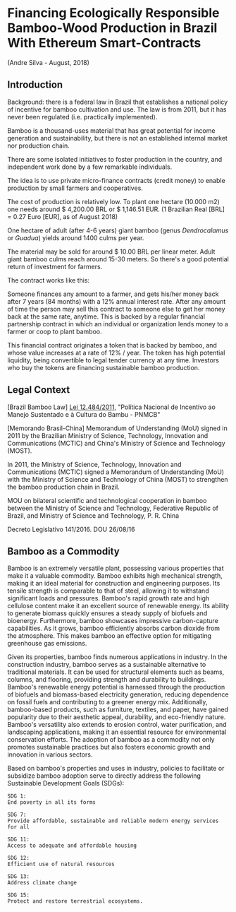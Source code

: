 # Financing Ecologically Responsible Bamboo-Wood Production in Brazil With Ethereum Smart-Contracts

(Andre Silva - August, 2018)

## Introduction

Background: there is a federal law in Brazil that establishes a national policy of incentive for bamboo cultivation and use. The law is from 2011, but it has never been regulated (i.e. practically implemented).

Bamboo is a thousand-uses material that has great potential for income generation and sustainability, but there is not an established internal market nor production chain.

There are some isolated initiatives to foster production in the country, and independent work done by a few remarkable individuals.

The idea is to use private micro-finance contracts (credit money) to enable production by small farmers and cooperatives. 

The cost of production is relatively low. To plant one hectare (10.000 m2) one needs around $ 4,200.00 BRL or $ 1,146.51 EUR. (1 Brazilian Real [BRL] = 0.27 Euro [EUR], as of August 2018)

One hectare of adult (after 4-6 years) giant bamboo (genus _Dendrocalamus_ or _Guadua_) yields around 1400 culms per year.

The material may be sold for around $ 10.00 BRL per linear meter. Adult giant bamboo culms reach around 15-30 meters. So there's a good potential return of investment for farmers. 

The contract works like this: 

Someone finances any amount to a farmer, and gets his/her money back after 7 years (84 months) with a 12% annual interest rate. After any amount of time the person may sell this contract to someone else to get her money back at the same rate, anytime. This is backed by a regular financial partnership contract in which an individual or organization lends money to a farmer or coop to plant bamboo.

This financial contract originates a token that is backed by bamboo, and whose value increases at a rate of 12% / year. The token has high potential liquidity, being convertible to legal tender currency at any time. Investors who buy the tokens are financing sustainable bamboo production.


## Legal Context

[Brazil Bamboo Law] [Lei 12.484/2011](https://www.planalto.gov.br/ccivil_03/_ato2011-2014/2011/lei/l12484.htm), "Política Nacional de Incentivo ao
Manejo Sustentado e à Cultura do Bambu - PNMCB" 

[Memorando Brasil-China] Memorandum of Understanding (MoU) signed in 2011 by the Brazilian Ministry of Science, Technology, Innovation and Communications (MCTIC) and China's Ministry of Science and Technology (MOST).

In 2011, the Ministry of Science, Technology, Innovation and Communications (MCTIC) signed a Memorandum of Understanding (MoU) with the Ministry of Science and Technology of China (MOST) to strengthen the bamboo production chain in Brazil.

MOU on bilateral scientific and technological cooperation in bamboo between the Ministry of Science and Technology, Federative Republic of Brazil, and Ministry of Science and Technology, P. R. China

Decreto Legislativo 141/2016. DOU 26/08/16


## Bamboo as a Commodity

Bamboo is an extremely versatile plant, possessing various properties that make it a valuable commodity. Bamboo exhibits high mechanical strength, making it an ideal material for construction and engineering purposes. Its tensile strength is comparable to that of steel, allowing it to withstand significant loads and pressures. Bamboo's rapid growth rate and high cellulose content make it an excellent source of renewable energy. Its ability to generate biomass quickly ensures a steady supply of biofuels and bioenergy. Furthermore, bamboo showcases impressive carbon-capture capabilities. As it grows, bamboo efficiently absorbs carbon dioxide from the atmosphere. This makes bamboo an effective option for mitigating greenhouse gas emissions.

Given its properties, bamboo finds numerous applications in industry. In the construction industry, bamboo serves as a sustainable alternative to traditional materials. It can be used for structural elements such as beams, columns, and flooring, providing strength and durability to buildings. Bamboo's renewable energy potential is harnessed through the production of biofuels and biomass-based electricity generation, reducing dependence on fossil fuels and contributing to a greener energy mix. Additionally, bamboo-based products, such as furniture, textiles, and paper, have gained popularity due to their aesthetic appeal, durability, and eco-friendly nature. Bamboo's versatility also extends to erosion control, water purification, and landscaping applications, making it an essential resource for environmental conservation efforts. The adoption of bamboo as a commodity not only promotes sustainable practices but also fosters economic growth and innovation in various sectors.

Based on bamboo's properties and uses in industry, policies to facilitate or subsidize bamboo adoption serve to directly address the following Sustainable Development Goals (SDGs):

    SDG 1:
    End poverty in all its forms

    SDG 7:
    Provide affordable, sustainable and reliable modern energy services for all

    SDG 11:
    Access to adequate and affordable housing

    SDG 12:
    Efficient use of natural resources

    SDG 13:
    Address climate change

    SDG 15:
    Protect and restore terrestrial ecosystems.

